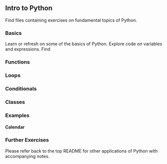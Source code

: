 ## Intro to Python

Find files containing exercises on fundamental topics of Python.

### Basics

Learn or refresh on some of the basics of Python. Explore code on variables and expressions. Find  

### Functions

### Loops

### Conditionals

### Classes

### Examples

#### Calendar

### Further Exercises

Please refer back to the top README for other applications of Python with accompanying notes.